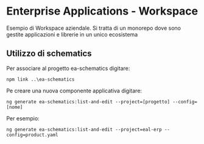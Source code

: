 # Enterprise Applications - Workspace

Esempio di Workspace aziendale. Si tratta di un monorepo dove sono gestite applicazioni e librerie in un unico ecosistema

## Utilizzo di schematics

Per associare al progetto ea-schematics digitare:

`npm link ..\ea-schematics`

Pe creare una nuova componente applicativa digitare:

`ng generate ea-schematics:list-and-edit --project=[progetto] --config=[nome]`

Per esempio:

`ng generate ea-schematics:list-and-edit --project=eal-erp --config=product.yaml`


